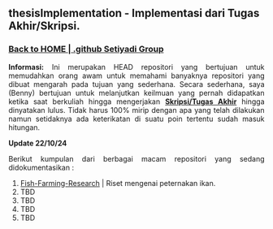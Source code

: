 ## thesisImplementation - Implementasi dari Tugas Akhir/Skripsi.
### [Back to HOME | .github Setiyadi Group](https://github.com/Setiyadi-Group)

<p align="justify">
<b>Informasi:</b> Ini merupakan HEAD repositori yang bertujuan untuk memudahkan orang awam untuk memahami banyaknya repositori yang dibuat mengarah pada tujuan yang sederhana. Secara sederhana, saya (Benny) bertujuan untuk melanjutkan keilmuan yang pernah didapatkan ketika saat berkuliah hingga mengerjakan <a href ="https://github.com/setiyadi-ben/Project-Tugas-Akhir"><b>Skripsi/Tugas Akhir</b></a> hingga dinyatakan lulus. Tidak harus 100% mirip dengan apa yang telah dilakukan namun setidaknya ada keterikatan di suatu poin tertentu sudah masuk hitungan.</p>

**Update 22/10/24**
<p align="justify">
Berikut kumpulan dari berbagai macam repositori yang sedang didokumentasikan :</p>

<ol>
<li><a href="https://github.com/Setiyadi-Group/Fish-Farming-Research">Fish-Farming-Research</a> | Riset mengenai peternakan ikan.</li>
<li><a href=""></a>TBD</li>
<li><a href=""></a>TBD</li>
<li><a href=""></a>TBD</li>
<li><a href=""></a>TBD</li>
</ol>